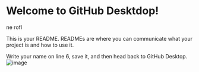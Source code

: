 # Welcome to GitHub Desktdop!
ne rofl

This is your README. READMEs are where you can communicate what your project is and how to use it.

Write your name on line 6, save it, and then head back to GitHub Desktop.
![image](https://github.com/Vlatd/desktop-tutorial/assets/145061572/d355b7b6-d9a7-45d7-b76d-9b9e3bb224af)

